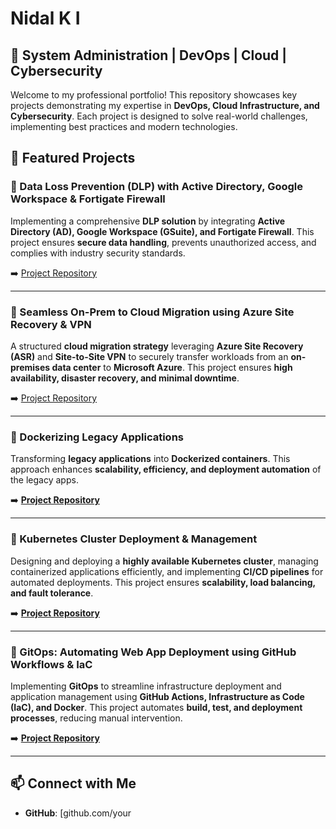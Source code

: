 # Nidal K I

## 🚀 System Administration | DevOps | Cloud | Cybersecurity

Welcome to my professional portfolio! This repository showcases key projects demonstrating my expertise in **DevOps, Cloud Infrastructure, and Cybersecurity**. Each project is designed to solve real-world challenges, implementing best practices and modern technologies.

## 📌 Featured Projects

### 🔹 Data Loss Prevention (DLP) with Active Directory, Google Workspace & Fortigate Firewall
Implementing a comprehensive **DLP solution** by integrating **Active Directory (AD), Google Workspace (GSuite), and Fortigate Firewall**. This project ensures **secure data handling**, prevents unauthorized access, and complies with industry security standards.

➡️ [Project Repository](https://github.com/kinidal/Data-Leak-Prevention-Implementation-in-an-IT-Infrastructure)

---

### 🔹 Seamless On-Prem to Cloud Migration using Azure Site Recovery & VPN
A structured **cloud migration strategy** leveraging **Azure Site Recovery (ASR)** and **Site-to-Site VPN** to securely transfer workloads from an **on-premises data center** to **Microsoft Azure**. This project ensures **high availability, disaster recovery, and minimal downtime**.

➡️ [Project Repository](https://github.com/kinidal/Hybrid-Cloud-Infrastructure-with-Azure-Failover/blob/main/README.md#-architecture)

---

### 🔹 Dockerizing Legacy Applications
Transforming **legacy applications** into **Dockerized containers**. This approach enhances **scalability, efficiency, and deployment automation** of the legacy apps.

➡️ **[Project Repository](https://github.com/kinidal/Dockerizing-Legacy-Apps/tree/main)**

---

### 🔹 Kubernetes Cluster Deployment & Management
Designing and deploying a **highly available Kubernetes cluster**, managing containerized applications efficiently, and implementing **CI/CD pipelines** for automated deployments. This project ensures **scalability, load balancing, and fault tolerance**.

➡️ **[Project Repository](#)**

---

### 🔹 GitOps: Automating Web App Deployment using GitHub Workflows & IaC
Implementing **GitOps** to streamline infrastructure deployment and application management using **GitHub Actions, Infrastructure as Code (IaC), and Docker**. This project automates **build, test, and deployment processes**, reducing manual intervention.

➡️ **[Project Repository](https://github.com/kinidal/GitOps-Automating-Web-App-Deployment-using-GitHub-Workflows-IaC/blob/main/README.md)**


---

## 📫 Connect with Me
- **GitHub**: [github.com/your
